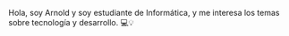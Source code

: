Hola, soy Arnold y soy estudiante de Informática, y me interesa los temas sobre tecnología y desarrollo. 💻💡
